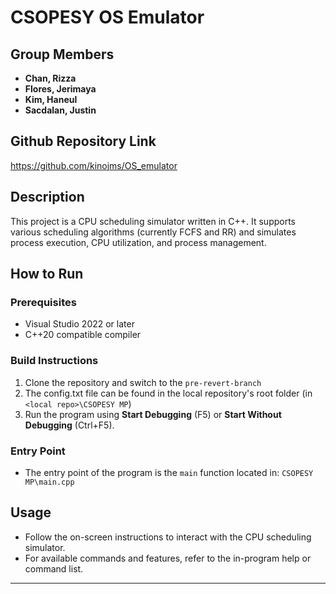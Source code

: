 # CSOPESY OS Emulator

## Group Members
- **Chan, Rizza**
- **Flores, Jerimaya**
- **Kim, Haneul**
- **Sacdalan, Justin**

## Github Repository Link
https://github.com/kinojms/OS_emulator
## Description
This project is a CPU scheduling simulator written in C++. It supports various scheduling algorithms (currently FCFS and RR) and simulates process execution, CPU utilization, and process management.

## How to Run

### Prerequisites
- Visual Studio 2022 or later
- C++20 compatible compiler

### Build Instructions
1. Clone the repository and switch to the `pre-revert-branch`
2. The config.txt file can be found in the local repository's root folder (in `<local repo>\CSOPESY MP`)
3. Run the program using __Start Debugging__ (F5) or __Start Without Debugging__ (Ctrl+F5).

### Entry Point
- The entry point of the program is the `main` function located in: `CSOPESY MP\main.cpp`

## Usage
- Follow the on-screen instructions to interact with the CPU scheduling simulator.
- For available commands and features, refer to the in-program help or command list.

---
